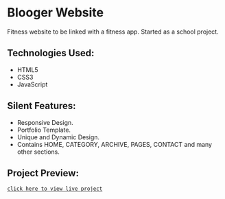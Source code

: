 # Blooger Website

Fitness website to be linked with a fitness app. Started as a school project.

## Technologies Used:

* HTML5
* CSS3
* JavaScript

## Silent Features:

* Responsive Design.
* Portfolio Template.
* Unique and Dynamic Design.
* Contains HOME, CATEGORY, ARCHIVE, PAGES, CONTACT and many other sections.


## Project Preview:
[`click here to view live project`](https://abdulsamishafqatali.github.io/Blogger-WebApp/)

